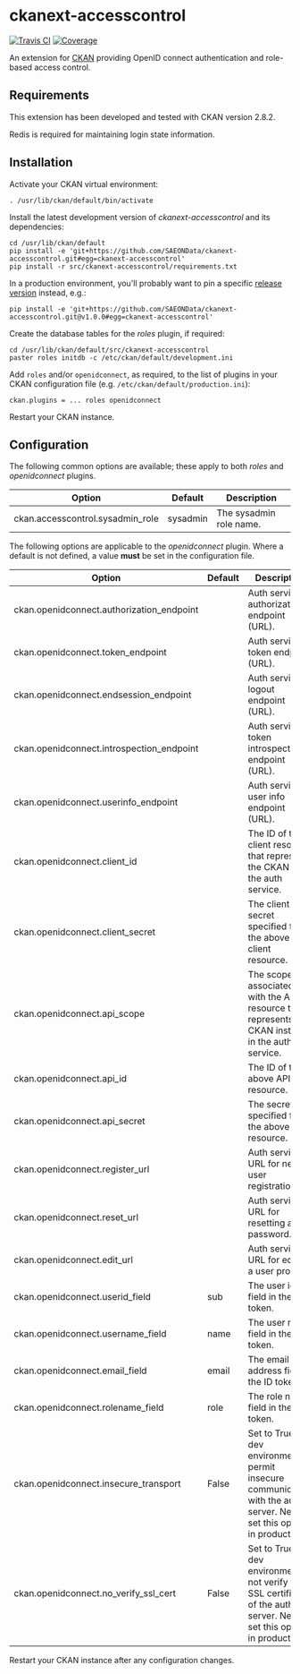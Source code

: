 # ckanext-accesscontrol

[![Travis CI](https://travis-ci.org/SAEONData/ckanext-accesscontrol.svg?branch=master)](https://travis-ci.org/SAEONData/ckanext-accesscontrol)
[![Coverage](https://coveralls.io/repos/SAEONData/ckanext-accesscontrol/badge.svg)](https://coveralls.io/r/SAEONData/ckanext-accesscontrol)

An extension for [CKAN](https://ckan.org) providing OpenID connect authentication
and role-based access control.

## Requirements

This extension has been developed and tested with CKAN version 2.8.2.

Redis is required for maintaining login state information.

## Installation

Activate your CKAN virtual environment:

    . /usr/lib/ckan/default/bin/activate

Install the latest development version of _ckanext-accesscontrol_ and its dependencies:

    cd /usr/lib/ckan/default
    pip install -e 'git+https://github.com/SAEONData/ckanext-accesscontrol.git#egg=ckanext-accesscontrol'
    pip install -r src/ckanext-accesscontrol/requirements.txt

In a production environment, you'll probably want to pin a specific
[release version](https://github.com/SAEONData/ckanext-accesscontrol/releases) instead, e.g.:

    pip install -e 'git+https://github.com/SAEONData/ckanext-accesscontrol.git@v1.0.0#egg=ckanext-accesscontrol'

Create the database tables for the _roles_ plugin, if required:

    cd /usr/lib/ckan/default/src/ckanext-accesscontrol
    paster roles initdb -c /etc/ckan/default/development.ini

Add `roles` and/or `openidconnect`, as required, to the list of plugins in your CKAN configuration file
(e.g. `/etc/ckan/default/production.ini`):

    ckan.plugins = ... roles openidconnect

Restart your CKAN instance.

## Configuration

The following common options are available; these apply to both _roles_ and _openidconnect_ plugins.

| Option | Default | Description |
| ------ | ------- | ----------- |
| ckan.accesscontrol.sysadmin_role | sysadmin | The sysadmin role name.

The following options are applicable to the _openidconnect_ plugin.
Where a default is not defined, a value **must** be set in the configuration file.

| Option | Default | Description |
| ------ | ------- | ----------- |
| ckan.openidconnect.authorization_endpoint | | Auth service authorization endpoint (URL).
| ckan.openidconnect.token_endpoint         | | Auth service token endpoint (URL).
| ckan.openidconnect.endsession_endpoint    | | Auth service logout endpoint (URL).
| ckan.openidconnect.introspection_endpoint | | Auth service token introspection endpoint (URL).
| ckan.openidconnect.userinfo_endpoint      | | Auth service user info endpoint (URL).
| ckan.openidconnect.client_id              | | The ID of the client resource that represents the CKAN UI in the auth service.
| ckan.openidconnect.client_secret          | | The client secret specified for the above client resource.
| ckan.openidconnect.api_scope              | | The scope associated with the API resource that represents the CKAN instance in the auth service.
| ckan.openidconnect.api_id                 | | The ID of the above API resource.
| ckan.openidconnect.api_secret             | | The secret specified for the above API resource.
| ckan.openidconnect.register_url           | | Auth service URL for new user registration.
| ckan.openidconnect.reset_url              | | Auth service URL for resetting a password.
| ckan.openidconnect.edit_url               | | Auth service URL for editing a user profile.
| ckan.openidconnect.userid_field           | sub   | The user id field in the ID token.
| ckan.openidconnect.username_field         | name  | The user name field in the ID token.
| ckan.openidconnect.email_field            | email | The email address field in the ID token.
| ckan.openidconnect.rolename_field         | role  | The role name field in the ID token.
| ckan.openidconnect.insecure_transport     | False | Set to True in a dev environment to permit insecure communication with the auth server. Never set this option in production!
| ckan.openidconnect.no_verify_ssl_cert     | False | Set to True in a dev environment to not verify the SSL certificate of the auth server. Never set this option in production!

Restart your CKAN instance after any configuration changes.
